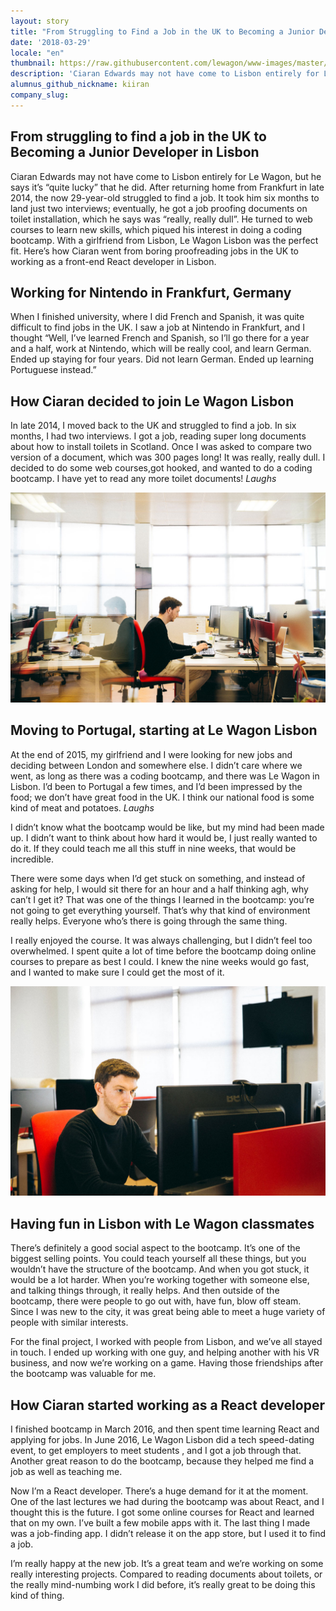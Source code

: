 ```yaml
---
layout: story
title: "From Struggling to Find a Job in the UK to Becoming a Junior Developer in Lisbon"
date: '2018-03-29'
locale: "en"
thumbnail: https://raw.githubusercontent.com/lewagon/www-images/master/stories/ciaran-edwards-junior-react-developer-after-le-wagon-1.jpg
description: 'Ciaran Edwards may not have come to Lisbon entirely for Le Wagon, but he says it’s "quite lucky" that he did.'
alumnus_github_nickname: kiiran
company_slug:
---
```


## From struggling to find a job in the UK to Becoming a Junior Developer in Lisbon

Ciaran Edwards may not have come to Lisbon entirely for Le Wagon, but he says it’s “quite lucky” that he did. After returning home from Frankfurt in late 2014, the now 29-year-old struggled to find a job. It took him six months to land just two interviews; eventually, he got a job proofing documents on toilet installation, which he says was “really, really dull”. He turned to web courses to learn new skills, which piqued his interest in doing a coding bootcamp. With a girlfriend from Lisbon, Le Wagon Lisbon was the perfect fit. Here’s how Ciaran went from boring proofreading jobs in the UK to working as a front-end React developer in Lisbon.

## Working for Nintendo in Frankfurt, Germany

When I finished university, where I did French and Spanish, it was quite difficult to find jobs in the UK. I saw a job at Nintendo in Frankfurt, and I thought “Well, I’ve learned French and Spanish, so I’ll go there for a year and a half, work at Nintendo, which will be really cool, and learn German. Ended up staying for four years. Did not learn German. Ended up learning Portuguese instead.”

## How Ciaran decided to join Le Wagon Lisbon

In late 2014, I moved back to the UK and struggled to find a job. In six months, I had two interviews. I got a job, reading super long documents about how to install toilets in Scotland. Once I was asked to compare two version of a document, which was 300 pages long! It was really, really dull. I decided to do some web courses,got hooked, and wanted to do a coding bootcamp. I have yet to read any more toilet documents! *Laughs*

<p><img src="https://raw.githubusercontent.com/lewagon/www-images/master/stories/ciaran-edwards-junior-react-developer-after-le-wagon-2.jpg" alt="Ciaran Edwards, Le Wagon Lisbon Alumni"></p>

## Moving to Portugal, starting at Le Wagon Lisbon

At the end of 2015, my girlfriend and I were looking for new jobs and deciding between London and somewhere else. I didn’t care where we went, as long as there was a coding bootcamp, and there was Le Wagon in Lisbon. I’d been to Portugal a few times, and I’d been impressed by the food; we don’t have great food in the UK. I think our national food is some kind of meat and potatoes. *Laughs*

I didn’t know what the bootcamp would be like, but my mind had been made up. I didn’t want to think about how hard it would be, I just really wanted to do it. If they could teach me all this stuff in nine weeks, that would be incredible.

There were some days when I’d get stuck on something, and instead of asking for help, I would sit there for an hour and a half thinking agh, why can’t I get it? That was one of the things I learned in the bootcamp: you’re not going to get everything yourself. That’s why that kind of environment really helps. Everyone who’s there is going through the same thing.

I really enjoyed the course. It was always challenging, but I didn’t feel too overwhelmed. I spent quite a lot of time before the bootcamp doing online courses to prepare as best I could. I knew the nine weeks would go fast, and I wanted to make sure I could get the most of it.

<p><img src="https://raw.githubusercontent.com/lewagon/www-images/master/stories/ciaran-edwards-junior-react-developer-after-le-wagon-3.jpg" alt="Ciaran Edwards, now working at "></p>

## Having fun in Lisbon with Le Wagon classmates

There’s definitely a good social aspect to the bootcamp. It’s one of the biggest selling points. You could teach yourself all these things, but you wouldn’t have the structure of the bootcamp. And when you got stuck, it would be a lot harder. When you’re working together with someone else, and talking things through, it really helps. And then outside of the bootcamp, there were people to go out with, have fun, blow off steam. Since I was new to the city, it was great being able to meet a huge variety of people with similar interests.

For the final project, I worked with people from Lisbon, and we’ve all stayed in touch. I ended up working with one guy, and helping another with his VR business, and now we’re working on a game. Having those friendships after the bootcamp was valuable for me.

## How Ciaran started working as a React developer

I finished bootcamp in March 2016, and then spent time learning React and applying for jobs. In June 2016, Le Wagon Lisbon did a tech speed-dating event, to get employers to meet students , and I got a job through that. Another great reason to do the bootcamp, because they helped me find a job as well as teaching me.

Now I’m a React developer. There’s a huge demand for it at the moment. One of the last lectures we had during the bootcamp was about React, and I thought this is the future. I got some online courses for React and learned that on my own. I’ve built a few mobile apps with it. The last thing I made was a job-finding app. I didn’t release it on the app store, but I used it to find a job.

I’m really happy at the new job. It’s a great team and we’re working on some really interesting projects. Compared to reading documents about toilets, or the really mind-numbing work I did before, it’s really great to be doing this kind of thing.




